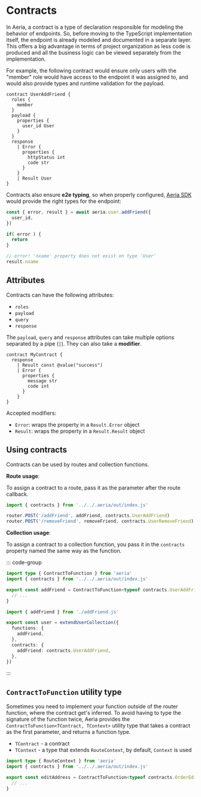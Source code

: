 # Contracts

In Aeria, a contract is a type of declaration responsible for modeling the behavior of endpoints. So, before moving to the TypeScript implementation itself, the endpoint is already modeled and documented in a separate layer. This offers a big advantage in terms of project organization as less code is produced and all the business logic can be viewed separately from the implementation.

For example, the following contract would ensure only users with the "member" role would have access to the endpoint it was assigned to, and would also provide types and runtime validation for the payload.

```aeria
contract UserAddFriend {
  roles {
    member
  }
  payload {
    properties {
      user_id User
    }
  }
  response
    | Error {
      properties {
        httpStatus int
        code str
      }
    }
    | Result User
}
```

Contracts also ensure **e2e typing**, so when properly configured, [Aeria SDK](/aeria-sdk/) would provide the right types for the endpoint:

```ts
const { error, result } = await aeria.user.addFriend({
  user_id,
})

if( error ) {
  return
}

// error! 'nxame' property does not exist on type 'User'
result.nxame
```

## Attributes

Contracts can have the following attributes:

- `roles`
- `payload`
- `query`
- `response`

The `payload`, `query` and `response` attributes can take multiple options separated by a pipe (`|`). They can also take a **modifier**.

```aeria
contract MyContract {
  response
    | Result const @value("success")
    | Error {
      properties {
        message str
        code int
      }
    }
}
```

Accepted modifiers:

- `Error`: wraps the property in a `Result.Error` object
- `Result`: wraps the property in a `Result.Result` object


## Using contracts

Contracts can be used by routes and collection functions.

**Route usage**:

To assign a contract to a route, pass it as the parameter after the route callback.

```ts
import { contracts } from '../../.aeria/out/index.js'

router.POST('/addFriend', addFriend, contracts.UserAddFriend)
router.POST('/removeFriend', removeFriend, contracts.UserRemoveFriend)
```

**Collection usage**:

To assign a contract to a collection function, you pass it in the `contracts` property named the same way as the function.

::: code-group

```ts [addFriend.ts]
import type { ContractToFunction } from 'aeria'
import { contracts } from '../../.aeria/out/index.js'

export const addFriend = ContractToFunction<typeof contracts.UserAddFriend> = (payload, context) => {
  // ...
}
```

```ts [collections.ts]
import { addFriend } from './addFriend.js'

export const user = extendUserCollection({
  functions: {
    addFriend,
  },
  contracts: {
    addFriend: contracts.UserAddFriend,
  },
})
```

:::

## `ContractToFunction` utility type

Sometimes you need to implement your function outside of the router function, where the contract get's inferred. To avoid having to type the signature of the function twice, Aeria provides the `ContractToFunction<TContract, TContext>` utility type that takes a contract as the first parameter, and returns a function type.

- `TContract` - a contract
- `TContext` - a type that extends `RouteContext`, by default, `Context` is used

```ts
import type { RouteContext } from 'aeria'
import { contracts } from '../../.aeria/out/index.js'

export const editAddress = ContractToFunction<typeof contracts.OrderEditAddress, RouteContext> = (payload, context) => {
  // ...
}
```


